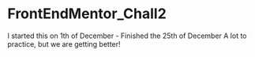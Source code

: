 # FrontEndMentor_Chall2

I started this on 1th of December - Finished the 25th of December
A lot to practice, but we are getting better! 